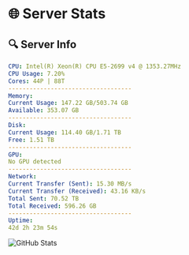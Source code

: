 # 🌐 Server Stats
## 🔍 Server Info
```yaml
CPU: Intel(R) Xeon(R) CPU E5-2699 v4 @ 1353.27MHz
CPU Usage: 7.20%
Cores: 44P | 88T
-----------------------------------
Memory:
Current Usage: 147.22 GB/503.74 GB
Available: 353.07 GB
-----------------------------------
Disk:
Current Usage: 114.40 GB/1.71 TB
Free: 1.51 TB
-----------------------------------
GPU:
No GPU detected
-----------------------------------
Network:
Current Transfer (Sent): 15.30 MB/s
Current Transfer (Received): 43.16 KB/s
Total Sent: 70.52 TB
Total Received: 596.26 GB
-----------------------------------
Uptime:
42d 2h 23m 54s
```
![GitHub Stats](https://img.shields.io/badge/Updated-2025-04-18_23:46:43-blue)
